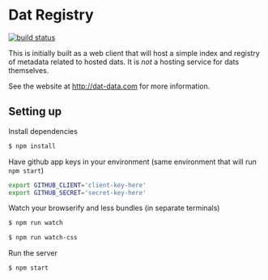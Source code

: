 Dat Registry
===========

[![build status](https://secure.travis-ci.org/karissa/dat-registry.png)](http://travis-ci.org/karissa/dat-registry)

This is initially built as a web client that will host a simple index and registry of metadata related to hosted dats. It is *not* a hosting service for dats themselves.

See the website at http://dat-data.com for more information.

## Setting up

Install dependencies
```bash
$ npm install
```

Have github app keys in your environment (same environment that will run ```npm start```)
```bash
export GITHUB_CLIENT='client-key-here'
export GITHUB_SECRET='secret-key-here'
```

Watch your browserify and less bundles (in separate terminals)
```bash
$ npm run watch
```

```bash
$ npm run watch-css
```

Run the server
```bash
$ npm start
```